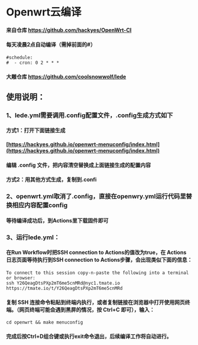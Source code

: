 # Openwrt云编译
#### 来自仓库 https://github.com/hackyes/OpenWrt-CI
#### 每天凌晨2点自动编译（需掉前面的#）
```
#schedule:
#  - cron: 0 2 * * *
```
#### 大雕仓库 https://github.com/coolsnowwolf/lede
## 使用说明：
### 1、lede.yml需要调用.config配置文件，.config生成方式如下
#### 方式1：打开下面链接生成
#### [https://hackyes.github.io/openwrt-menuconfig/index.html](https://hackyes.github.io/openwrt-menuconfig/index.html)
#### 编辑 .config 文件，把内容清空替换成上面链接生成的配置内容
#### 方式2：用其他方式生成，复制到.confi
### 2、openwrt.yml取消了.config，直接在openwry.yml运行代码里替换相应内容配置config
#### 等待编译成功后，到Actions里下载固件即可
### 3、运行lede.yml：
#### 在Run Workflow时把SSH connection to Actions的值改为true，在 Actions 日志页面等待执行到SSH connection to Actions步骤，会出现类似下面的信息：
```
To connect to this session copy-n-paste the following into a terminal or browser:
ssh Y26QeagDtsPXp2mT6me5cnMRd@nyc1.tmate.io
https://tmate.io/t/Y26QeagDtsPXp2mT6me5cnMRd
```
#### 复制 SSH 连接命令粘贴到终端内执行，或者复制链接在浏览器中打开使用网页终端。（网页终端可能会遇到黑屏的情况，按 Ctrl+C 即可），输入：
`cd openwrt && make menuconfig`
#### 完成后按Ctrl+D组合键或执行exit命令退出，后续编译工作将自动进行。
